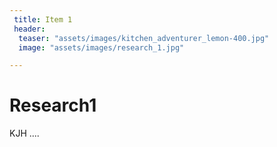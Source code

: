 ```yaml
---
 title: Item 1
 header:
  teaser: "assets/images/kitchen_adventurer_lemon-400.jpg"
  image: "assets/images/research_1.jpg"

---
```

# Research1
KJH ....
